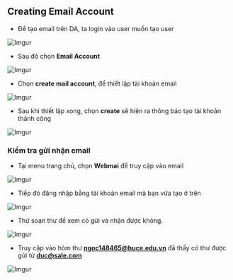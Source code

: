 ## Creating Email Account
- Để tạo email trên DA, ta login vào user muốn tạo user

![Imgur](https://i.imgur.com/aM4vwSN.png)

- Sau đó chọn **Email Account**

![Imgur](https://i.imgur.com/QcrOjcs.png)

- Chọn **create mail account**, để thiết lập tài khoản email

![Imgur](https://i.imgur.com/tGr1FqR.png)

- Sau khi thiết lập xong, chọn **create** sẽ hiện ra thông báo tạo tài khoản thành công

![Imgur](https://i.imgur.com/lMMK5da.png)

### Kiểm tra gửi nhận email

- Tại menu trang chủ, chọn **Webmai** để truy cập vào email

![Imgur](https://i.imgur.com/G4M1ws6.png)

- Tiếp đó đăng nhập bằng tài khoản email mà bạn vừa tạo ở trên

![Imgur](https://i.imgur.com/q7MLQC4.png)

- Thử soạn thư để xem có gửi và nhận được không. 

![Imgur](https://i.imgur.com/3o7vHmI.png)

- Truy cập vào hòm thư **ngoc148465@huce.edu.vn** đã thấy có thư được gửi từ **duc@sale.com**

![Imgur](https://i.imgur.com/pBHZZkz.png)
